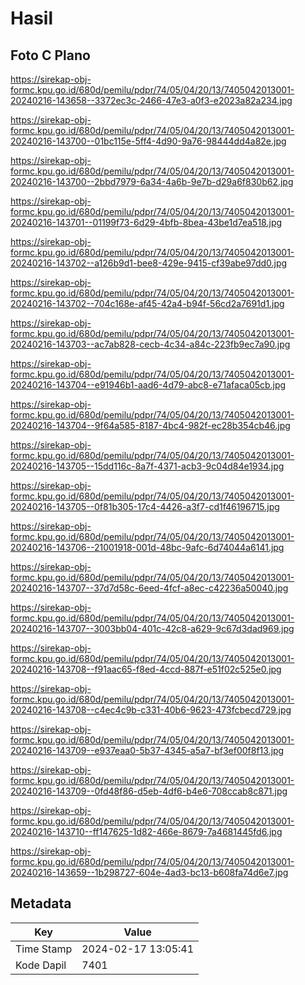 # Hasil

## Foto C Plano

https://sirekap-obj-formc.kpu.go.id/680d/pemilu/pdpr/74/05/04/20/13/7405042013001-20240216-143658--3372ec3c-2466-47e3-a0f3-e2023a82a234.jpg

https://sirekap-obj-formc.kpu.go.id/680d/pemilu/pdpr/74/05/04/20/13/7405042013001-20240216-143700--01bc115e-5ff4-4d90-9a76-98444dd4a82e.jpg

https://sirekap-obj-formc.kpu.go.id/680d/pemilu/pdpr/74/05/04/20/13/7405042013001-20240216-143700--2bbd7979-6a34-4a6b-9e7b-d29a6f830b62.jpg

https://sirekap-obj-formc.kpu.go.id/680d/pemilu/pdpr/74/05/04/20/13/7405042013001-20240216-143701--01199f73-6d29-4bfb-8bea-43be1d7ea518.jpg

https://sirekap-obj-formc.kpu.go.id/680d/pemilu/pdpr/74/05/04/20/13/7405042013001-20240216-143702--a126b9d1-bee8-429e-9415-cf39abe97dd0.jpg

https://sirekap-obj-formc.kpu.go.id/680d/pemilu/pdpr/74/05/04/20/13/7405042013001-20240216-143702--704c168e-af45-42a4-b94f-56cd2a7691d1.jpg

https://sirekap-obj-formc.kpu.go.id/680d/pemilu/pdpr/74/05/04/20/13/7405042013001-20240216-143703--ac7ab828-cecb-4c34-a84c-223fb9ec7a90.jpg

https://sirekap-obj-formc.kpu.go.id/680d/pemilu/pdpr/74/05/04/20/13/7405042013001-20240216-143704--e91946b1-aad6-4d79-abc8-e71afaca05cb.jpg

https://sirekap-obj-formc.kpu.go.id/680d/pemilu/pdpr/74/05/04/20/13/7405042013001-20240216-143704--9f64a585-8187-4bc4-982f-ec28b354cb46.jpg

https://sirekap-obj-formc.kpu.go.id/680d/pemilu/pdpr/74/05/04/20/13/7405042013001-20240216-143705--15dd116c-8a7f-4371-acb3-9c04d84e1934.jpg

https://sirekap-obj-formc.kpu.go.id/680d/pemilu/pdpr/74/05/04/20/13/7405042013001-20240216-143705--0f81b305-17c4-4426-a3f7-cd1f46196715.jpg

https://sirekap-obj-formc.kpu.go.id/680d/pemilu/pdpr/74/05/04/20/13/7405042013001-20240216-143706--21001918-001d-48bc-9afc-6d74044a6141.jpg

https://sirekap-obj-formc.kpu.go.id/680d/pemilu/pdpr/74/05/04/20/13/7405042013001-20240216-143707--37d7d58c-6eed-4fcf-a8ec-c42236a50040.jpg

https://sirekap-obj-formc.kpu.go.id/680d/pemilu/pdpr/74/05/04/20/13/7405042013001-20240216-143707--3003bb04-401c-42c8-a629-9c67d3dad969.jpg

https://sirekap-obj-formc.kpu.go.id/680d/pemilu/pdpr/74/05/04/20/13/7405042013001-20240216-143708--f91aac65-f8ed-4ccd-887f-e51f02c525e0.jpg

https://sirekap-obj-formc.kpu.go.id/680d/pemilu/pdpr/74/05/04/20/13/7405042013001-20240216-143708--c4ec4c9b-c331-40b6-9623-473fcbecd729.jpg

https://sirekap-obj-formc.kpu.go.id/680d/pemilu/pdpr/74/05/04/20/13/7405042013001-20240216-143709--e937eaa0-5b37-4345-a5a7-bf3ef00f8f13.jpg

https://sirekap-obj-formc.kpu.go.id/680d/pemilu/pdpr/74/05/04/20/13/7405042013001-20240216-143709--0fd48f86-d5eb-4df6-b4e6-708ccab8c871.jpg

https://sirekap-obj-formc.kpu.go.id/680d/pemilu/pdpr/74/05/04/20/13/7405042013001-20240216-143710--ff147625-1d82-466e-8679-7a4681445fd6.jpg

https://sirekap-obj-formc.kpu.go.id/680d/pemilu/pdpr/74/05/04/20/13/7405042013001-20240216-143659--1b298727-604e-4ad3-bc13-b608fa74d6e7.jpg


## Metadata

| Key        | Value               |
| ---------- | ------------------- |
| Time Stamp | 2024-02-17 13:05:41 |
| Kode Dapil | 7401                |




